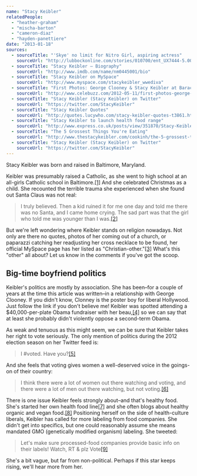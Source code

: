 ```yaml
---
name: "Stacy Keibler"
relatedPeople:
  - "heather-graham"
  - "mischa-barton"
  - "cameron-diaz"
  - "hayden-panettiere"
date: "2013-01-18"
sources:
  - sourceTitle: "'Skye' no limit for Nitro Girl, aspiring actress"
    sourceUrl: "http://lubbockonline.com/stories/010700/ent_UX7444-5.001.shtml"
  - sourceTitle: "Stacy Keibler – Biography"
    sourceUrl: "http://www.imdb.com/name/nm0445001/bio"
  - sourceTitle: "Stacy Keibler on MySpace"
    sourceUrl: "http://www.myspace.com/stacykeibler_wwediva"
  - sourceTitle: "First Photos: George Clooney & Stacy Keibler at Barack Obama's OVF Fundraiser"
    sourceUrl: "http://www.celebuzz.com/2012-05-11/first-photos-george-clooney-stacy-keibler-at-president-barack-obamas-ovf-fundraiser/"
  - sourceTitle: "Stacy Keibler (Stacy Keibler) on Twitter"
    sourceUrl: "https://twitter.com/StacyKeibler"
  - sourceTitle: "Stacy Keibler Quotes"
    sourceUrl: "http://quotes.lucywho.com/stacy-keibler-quotes-t3861.html"
  - sourceTitle: "Stacy Keibler to launch health food range"
    sourceUrl: "http://www.express.co.uk/posts/view/351870/Stacy-Keibler-to-launch-health-food-range/"
  - sourceTitle: "The 5 Grossest Things You're Eating"
    sourceUrl: "http://www.thestacykeibler.com/cookinh/the-5-grossest-things-youre-eating/"
  - sourceTitle: "Stacy Keibler (Stacy Keibler) on Twitter"
    sourceUrl: "https://twitter.com/StacyKeibler"
---
```


Stacy Keibler was born and raised in Baltimore, Maryland.

Keibler was presumably raised a Catholic, as she went to high school at an all-girls Catholic school in Baltimore.<a class="source-citation" href="http://lubbockonline.com/stories/010700/ent_UX7444-5.001.shtml" title="&apos;Skye&apos; no limit for Nitro Girl, aspiring actress">[1]</a> And she celebrated Christmas as a child. She recounted the terrible trauma she experienced when she found out Santa Claus was not real:

>I truly believed. Then a kid ruined it for me one day and told me there was no Santa, and I came home crying. The sad part was that the girl who told me was younger than I was.<a class="source-citation" href="http://www.imdb.com/name/nm0445001/bio" title="Stacy Keibler – Biography">[2]</a>

But we're left wondering where Keibler stands on religion nowadays. Not only are there no quotes, photos of her coming out of a church, or paparazzi catching her readjusting her cross necklace to be found, her official MySpace page has her listed as "Christian-other."<a class="source-citation" href="http://www.myspace.com/stacykeibler_wwediva" title="Stacy Keibler on MySpace">[3]</a> What's this "other" all about? Let us know in the comments if you've got the scoop.


## Big-time boyfriend politics

Keibler's politics are mostly by association. She has been–for a couple of years at the time this article was written–in a relationship with George Clooney. If you didn't know, Clonney is the poster boy for liberal Hollywood. Just follow the link if you don't believe me! Keibler was spotted attending a $40,000-per-plate Obama fundraiser with her beau,<a class="source-citation" href="http://www.celebuzz.com/2012-05-11/first-photos-george-clooney-stacy-keibler-at-president-barack-obamas-ovf-fundraiser/" title="First Photos: George Clooney &amp; Stacy Keibler at Barack Obama&apos;s OVF Fundraiser">[4]</a> so we can say that at least she probably didn't violently oppose a second-term Obama.

As weak and tenuous as this might seem, we can be sure that Keibler takes her right to vote seriously. The only mention of politics during the 2012 election season on her Twitter feed is:

>I #voted. Have you?<a class="source-citation" href="https://twitter.com/StacyKeibler" title="Stacy Keibler (Stacy Keibler) on Twitter">[5]</a>

And she feels that voting gives women a well-deserved voice in the goings-on of their country:

>I think there were a lot of women out there watching and voting, and there were a lot of men out there watching, but not voting.<a class="source-citation" href="http://quotes.lucywho.com/stacy-keibler-quotes-t3861.html" title="Stacy Keibler Quotes">[6]</a>

There is one issue Keibler feels strongly about–and that's healthy food. She's started her own health food line<a class="source-citation" href="http://www.express.co.uk/posts/view/351870/Stacy-Keibler-to-launch-health-food-range/" title="Stacy Keibler to launch health food range">[7]</a> and she often blogs about healthy organic and vegan food.<a class="source-citation" href="http://www.thestacykeibler.com/cookinh/the-5-grossest-things-youre-eating/" title="The 5 Grossest Things You&apos;re Eating">[8]</a> Positioning herself on the side of health-culture liberals, Keibler has called for more labeling from food companies. She didn't get into specifics, but one could reasonably assume she means mandated GMO (genetically modified organism) labeling. She tweeted:

>Let's make sure processed-food companies provide basic info on their labels! Watch, RT & plz Vote<a class="source-citation" href="https://twitter.com/StacyKeibler" title="Stacy Keibler (Stacy Keibler) on Twitter">[9]</a>

She's a bit vague, but far from non-political. Perhaps if this star keeps rising, we'll hear more from her.